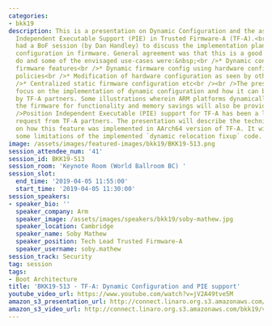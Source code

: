 ```yaml
---
categories:
- bkk19
description: This is a presentation on Dynamic Configuration and the associated Position
  Independent Executable Support (PIE) in Trusted Firmware-A (TF-A).<br /><br />SFO17
  had a BoF session (by Dan Handley) to discuss the implementation plan for dynamic
  configuration in firmware. General agreement was that this is a good feature to
  do and some of the envisaged use-cases were:&nbsp;<br />* Dynamic config of secure
  firmware features<br />* Dynamic firmware config using hardware configuration, security
  policies<br />* Modification of hardware configuration as seen by other software<br
  />* Centralized static firmware configuration etc<br /><br />The presentation will
  focus on the implementation of dynamic configuration and how it can be utilized
  by TF-A partners. Some illustrations wherein ARM platforms dynamically configure
  the firmware for functionality and memory savings will also be provided.<br /><br
  />Position Independent Executable (PIE) support for TF-A has been a long pending
  request from TF-A partners. The presentation will describe the technical details
  on how this feature was implemented in AArch64 version of TF-A. It will also cover
  some limitations of the implemented `dynamic relocation fixup` code.
image: /assets/images/featured-images/bkk19/BKK19-513.png
session_attendee_num: '41'
session_id: BKK19-513
session_room: 'Keynote Room (World Ballroom BC) '
session_slot:
  end_time: '2019-04-05 11:55:00'
  start_time: '2019-04-05 11:30:00'
session_speakers:
- speaker_bio: ''
  speaker_company: Arm
  speaker_image: /assets/images/speakers/bkk19/soby-mathew.jpg
  speaker_location: Cambridge
  speaker_name: Soby Mathew
  speaker_position: Tech Lead Trusted Firmware-A
  speaker_username: soby.mathew
session_track: Security
tag: session
tags:
- Boot Architecture
title: 'BKK19-513 - TF-A: Dynamic Configuration and PIE support'
youtube_video_url: https://www.youtube.com/watch?v=jV2A49tve5M
amazon_s3_presentation_url: http://connect.linaro.org.s3.amazonaws.com/bkk19/presentations/bkk19-513.pdf
amazon_s3_video_url: http://connect.linaro.org.s3.amazonaws.com/bkk19/videos/bkk19-513.mp4
---
```

